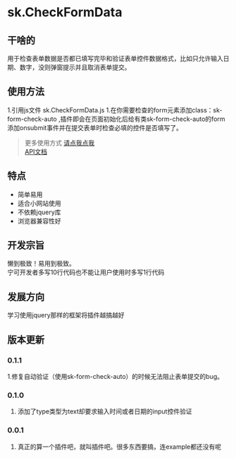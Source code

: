 # sk.CheckFormData

## 干啥的
用于检查表单数据是否都已填写完毕和验证表单控件数据格式，比如只允许输入日期、数字，没则弹窗提示并且取消表单提交。

## 使用方法
1.引用js文件 sk.CheckFormData.js
1.在你需要检查的form元素添加class：sk-form-check-auto   ,插件即会在页面初始化后给有类sk-form-check-auto的form添加onsubmit事件并在提交表单时检查必填的控件是否填写了。
>  更多使用方式  [请点我点我](document/document.md)     
>  [API文档](document/api.md)

## 特点
- 简单易用
- 适合小网站使用
- 不依赖jquery库
- 浏览器兼容性好

## 开发宗旨
懒到极致！易用到极致。  
宁可开发者多写10行代码也不能让用户使用时多写1行代码


## 发展方向
学习使用jquery那样的框架将插件越搞越好

## 版本更新

### 0.1.1 
1.修复自动验证（使用sk-form-check-auto）的时候无法阻止表单提交的bug。

### 0.1.0
1. 添加了type类型为text却要求输入时间或者日期的input控件验证

### 0.0.1
1. 真正的算一个插件吧，就叫插件吧。很多东西要搞，连example都还没有呢


